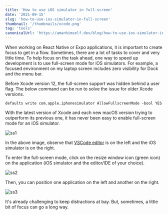 ```yaml
---
title: 'How to use iOS simulator in full-screen'
date: '2021-09-15'
slug: 'how-to-use-ios-simulator-in-full-screen'
thumbnail: '/thumbnails/xcode.png'
tag: 'tools'
canonicalUrl: 'https://amanhimself.dev/blog/how-to-use-ios-simulator-in-full-screen/'
---
```


When working on React Native or Expo applications, it is important to create focus to get in a flow. Sometimes, there are a lot of tasks to cover and very little time. To help focus on the task ahead, one way to speed up development is to use full-screen mode for iOS simulators. For example, a focused environment on my laptop screen includes zero visibility for Dock and the menu bar.

Before Xcode version 12, the full-screen support was hidden behind a user flag. The below command can be run to solve the issue for older Xcode versions.

```shell
defaults write com.apple.iphonesimulator AllowFullscreenMode -bool YES
```

With the latest version of Xcode and each new macOS version trying to outperform its previous one, it has never been easy to enable full-screen mode for an iOS simulator.

![ss1](https://i.imgur.com/mvSX1u2.png)

In the above image, observe that [VSCode editor](setup-macbook-m1) is on the left and the iOS simulator is on the right.

To enter the full-screen mode, click on the resize window icon (green icon) on the application (iOS simulator and the editor/IDE of your choice).

![ss2](https://i.imgur.com/nhkQdNs.png)

Then, you can position one application on the left and another on the right.

![ss3](https://i.imgur.com/ZjU2UUi.gif)

It's already challenging to keep distractions at bay. But, sometimes, a little bit of focus can go a long way.

